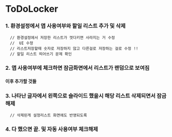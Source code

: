 # ToDoLocker

### 1. 환경설정에서 앱 사용여부와 할일 리스트 추가 및 삭제 
      // 환경설정에서 저장한 리스트가 껏다키면 사라지는 거 수정 
      //  UI 수정 
      // 리스트저장할때 숫자로 저장하지 않고 다른걸로 저장하는 걸로 수정 !!
      // 할일 리스트 띄어쓰기 문제 확인 
       

### 2. 앱 사용여부에 체크하면 잠금화면에서 리스트가 랜덤으로 보여짐 



#### 이후 추가할 것들
### 3. 나타난 글자에서 왼쪽으로 슬라이드 했을시 해당 리스트 삭제되면서 잠금해제 
      // 삭제된게 설정리스트 화면에도 반영되도록 
         

### 4. 다 했으면 끝. 및 자동 사용여부 체크해제 
